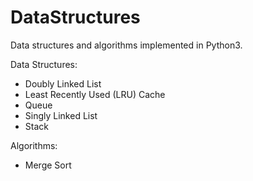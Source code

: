 # DataStructures
Data structures and algorithms implemented in Python3.

Data Structures:
* Doubly Linked List
* Least Recently Used (LRU) Cache
* Queue
* Singly Linked List
* Stack

Algorithms:
* Merge Sort
